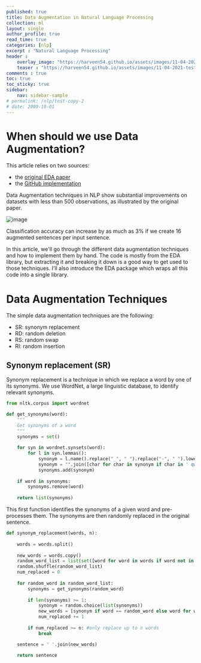 ```yaml
---
published: true
title: Data Augmentation in Natural Language Processing
collection: ml
layout: single
author_profile: true
read_time: true
categories: [nlp]
excerpt : "Natural Language Processing"
header :
    overlay_image: "https://harveen54.github.io/assets/images/11-04-2021-test/1.png"
    teaser : "https://harveen54.github.io/assets/images/11-04-2021-test/2.png"
comments : true
toc: true
toc_sticky: true
sidebar:
    nav: sidebar-sample
# permalink: /nlp/test-copy-2
# date: 2009-10-01
---
```


# When should we use Data Augmentation?

This article relies on two sources:
- the [original EDA paper](https://arxiv.org/abs/1901.11196)
- the [GitHub implementation](https://github.com/jasonwei20/eda_nlp)

Data Augmentation techniques in NLP show substantial improvements on datasets with less than 500 observations, as illustrated by the original paper.  

![image](https://maelfabien.github.io/assets/images/aug.png)

Classification accuracy can increase by as much as 3% if we create 16 augmented sentences per input sentence.

In this article, we'll go through the different data augmentation techniques and how to implement them by hand. The code is mostly from the EDA library, but extracting it and breaking it down is a good way to get used to those techniques. I'll also introduce the EDA package which wraps all this code into a single library.

# Data Augmentation Techniques 

The simple data augmentation techniques are the following:
- SR: synonym replacement
- RD: random deletion
- RS: random swap
- RI: random insertion

## Synonym replacement (SR)

Synonym replacement is a technique in which we replace a word by one of its synonyms. We use WordNet, a large linguistic database, to identify relevant synonyms.

```python
from nltk.corpus import wordnet 

def get_synonyms(word):
    """
    Get synonyms of a word
    """
    synonyms = set()
    
    for syn in wordnet.synsets(word): 
        for l in syn.lemmas(): 
            synonym = l.name().replace("_", " ").replace("-", " ").lower()
            synonym = "".join([char for char in synonym if char in ' qwertyuiopasdfghjklzxcvbnm'])
            synonyms.add(synonym) 
    
    if word in synonyms:
        synonyms.remove(word)
    
    return list(synonyms)
```

This first function identifies the synonyms of a given word and pre-processes them. The synonyms are then randomly replaced in the original sentence.

```python
def synonym_replacement(words, n):
    
    words = words.split()
    
    new_words = words.copy()
    random_word_list = list(set([word for word in words if word not in stop_words]))
    random.shuffle(random_word_list)
    num_replaced = 0
    
    for random_word in random_word_list:
        synonyms = get_synonyms(random_word)
        
        if len(synonyms) >= 1:
            synonym = random.choice(list(synonyms))
            new_words = [synonym if word == random_word else word for word in new_words]
            num_replaced += 1
        
        if num_replaced >= n: #only replace up to n words
            break

    sentence = ' '.join(new_words)

    return sentence

```
